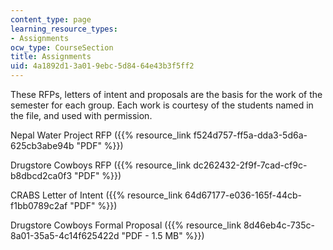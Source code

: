 ```yaml
---
content_type: page
learning_resource_types:
- Assignments
ocw_type: CourseSection
title: Assignments
uid: 4a1892d1-3a01-9ebc-5d84-64e43b3f5ff2
---
```


These RFPs, letters of intent and proposals are the basis for the work of the semester for each group. Each work is courtesy of the students named in the file, and used with permission.

Nepal Water Project RFP ({{% resource_link f524d757-ff5a-dda3-5d6a-625cb3abe94b "PDF" %}})

Drugstore Cowboys RFP ({{% resource_link dc262432-2f9f-7cad-cf9c-b8dbcd2ca0f3 "PDF" %}})

CRABS Letter of Intent ({{% resource_link 64d67177-e036-165f-44cb-f1bb0789c2af "PDF" %}})

Drugstore Cowboys Formal Proposal ({{% resource_link 8d46eb4c-735c-8a01-35a5-4c14f625422d "PDF - 1.5 MB" %}})